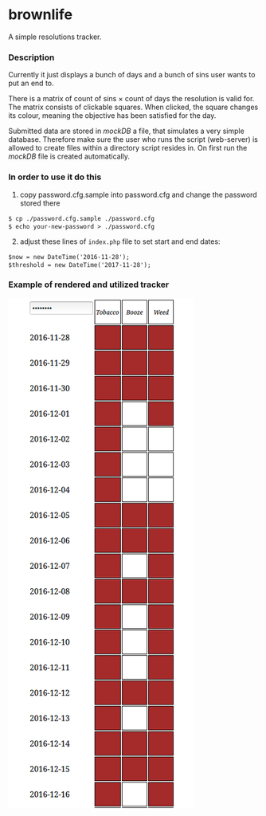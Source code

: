 # brownlife

A simple resolutions tracker.

### Description

Currently it just displays a bunch of days and a bunch of sins user wants to put an end to.

There is a matrix of count of sins &times; count of days the resolution is valid for. The matrix consists of clickable squares. When clicked, the square changes its colour, meaning the objective has been satisfied for the day.

Submitted data are stored in _mockDB_ a file, that simulates a very simple database. Therefore make sure the user who runs the script (web-server) is allowed to create files within a directory script resides in. On first run the _mockDB_ file is created automatically.

### In order to use it do this

1. copy password.cfg.sample into password.cfg and change the password stored there

```
$ cp ./password.cfg.sample ./password.cfg
$ echo your-new-password > ./password.cfg
```

2. adjust these lines of `index.php` file to set start and end dates:

```
$now = new DateTime('2016-11-28');
$threshold = new DateTime('2017-11-28');
```

### Example of rendered and utilized tracker

![Brownlife rendered web](https://raw.githubusercontent.com/helvete/brownlife/master/bl.png)
